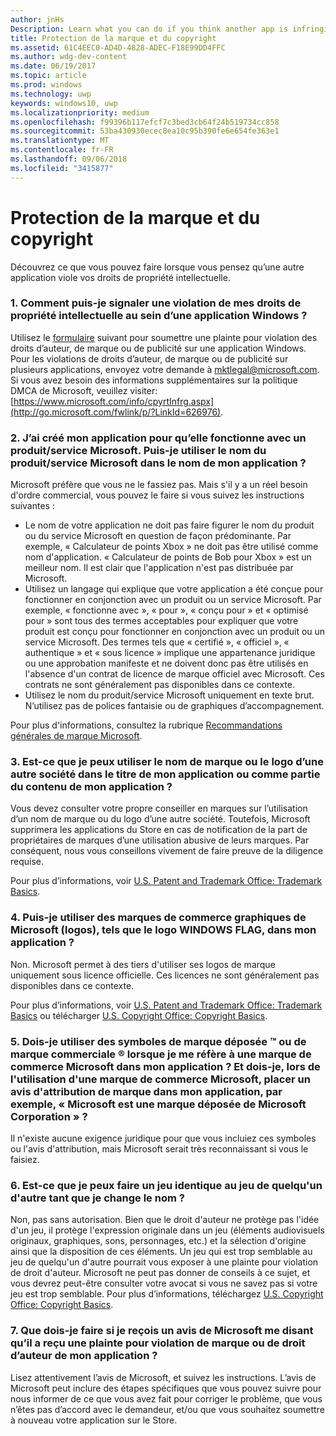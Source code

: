 ```yaml
---
author: jnHs
Description: Learn what you can do if you think another app is infringing on your intellectual property rights.
title: Protection de la marque et du copyright
ms.assetid: 61C4EEC0-AD4D-4828-ADEC-F18E99DD4FFC
ms.author: wdg-dev-content
ms.date: 06/19/2017
ms.topic: article
ms.prod: windows
ms.technology: uwp
keywords: windows10, uwp
ms.localizationpriority: medium
ms.openlocfilehash: f99396b117efcf7c3bed3cb64f24b519734cc858
ms.sourcegitcommit: 53ba430930ecec8ea10c95b390fe6e654fe363e1
ms.translationtype: MT
ms.contentlocale: fr-FR
ms.lasthandoff: 09/06/2018
ms.locfileid: "3415877"
---
```

# <a name="trademark-and-copyright-protection"></a>Protection de la marque et du copyright


Découvrez ce que vous pouvez faire lorsque vous pensez qu’une autre application viole vos droits de propriété intellectuelle.

### <a name="1-how-may-i-report-an-infringement-of-my-intellectual-property-rights-within-a-windows-app"></a>1. Comment puis-je signaler une violation de mes droits de propriété intellectuelle au sein d’une application Windows ?


Utilisez le [formulaire](http://go.microsoft.com/fwlink/p/?LinkId=273879) suivant pour soumettre une plainte pour violation des droits d’auteur, de marque ou de publicité sur une application Windows. Pour les violations de droits d’auteur, de marque ou de publicité sur plusieurs applications, envoyez votre demande à mktlegal@microsoft.com. Si vous avez besoin des informations supplémentaires sur la politique DMCA de Microsoft, veuillez visiter: [https://www.microsoft.com/info/cpyrtInfrg.aspx](http://go.microsoft.com/fwlink/p/?LinkId=626976).

### <a name="2-i-created-my-app-to-work-with-a-microsoft-productservice-may-i-use-the-microsoft-productservice-name-in-the-name-of-my-app"></a>2. J’ai créé mon application pour qu’elle fonctionne avec un produit/service Microsoft. Puis-je utiliser le nom du produit/service Microsoft dans le nom de mon application ?


Microsoft préfère que vous ne le fassiez pas. Mais s'il y a un réel besoin d'ordre commercial, vous pouvez le faire si vous suivez les instructions suivantes :

-   Le nom de votre application ne doit pas faire figurer le nom du produit ou du service Microsoft en question de façon prédominante. Par exemple, « Calculateur de points Xbox » ne doit pas être utilisé comme nom d'application. « Calculateur de points de Bob pour Xbox » est un meilleur nom. Il est clair que l'application n'est pas distribuée par Microsoft.
-   Utilisez un langage qui explique que votre application a été conçue pour fonctionner en conjonction avec un produit ou un service Microsoft. Par exemple, « fonctionne avec », « pour », « conçu pour » et « optimisé pour » sont tous des termes acceptables pour expliquer que votre produit est conçu pour fonctionner en conjonction avec un produit ou un service Microsoft. Des termes tels que « certifié », « officiel », « authentique » et « sous licence » implique une appartenance juridique ou une approbation manifeste et ne doivent donc pas être utilisés en l'absence d'un contrat de licence de marque officiel avec Microsoft. Ces contrats ne sont généralement pas disponibles dans ce contexte.
-   Utilisez le nom du produit/service Microsoft uniquement en texte brut. N’utilisez pas de polices fantaisie ou de graphiques d’accompagnement.

Pour plus d'informations, consultez la rubrique [Recommandations générales de marque Microsoft](http://go.microsoft.com/fwlink/p/?LinkId=225434).

### <a name="3-is-it-ok-if-i-use-the-trademarked-name-or-logo-of-another-company-in-the-title-of-my-app-or-as-part-of-the-content-of-my-app"></a>3. Est-ce que je peux utiliser le nom de marque ou le logo d’une autre société dans le titre de mon application ou comme partie du contenu de mon application ?


Vous devez consulter votre propre conseiller en marques sur l’utilisation d’un nom de marque ou du logo d’une autre société. Toutefois, Microsoft supprimera les applications du Store en cas de notification de la part de propriétaires de marques d’une utilisation abusive de leurs marques. Par conséquent, nous vous conseillons vivement de faire preuve de la diligence requise.

Pour plus d’informations, voir [U.S. Patent and Trademark Office: Trademark Basics](http://go.microsoft.com/fwlink/p/?LinkId=225271).

### <a name="4-may-i-use-microsofts-graphical-trademarks-logos-such-as-the-windows-flag-logo-in-my-app"></a>4. Puis-je utiliser des marques de commerce graphiques de Microsoft (logos), tels que le logo WINDOWS FLAG, dans mon application ?


Non. Microsoft permet à des tiers d'utiliser ses logos de marque uniquement sous licence officielle. Ces licences ne sont généralement pas disponibles dans ce contexte.

Pour plus d’informations, voir [U.S. Patent and Trademark Office: Trademark Basics](http://go.microsoft.com/fwlink/p/?LinkId=225271) ou télécharger [U.S. Copyright Office: Copyright Basics](http://go.microsoft.com/fwlink/p/?LinkID=225273).

### <a name="5-do-i-need-to-use-registered--or-trademark--symbols-when-i-refer-to-a-microsoft-trademark-in-my-app-and-must-i-when-using-a-microsoft-trademark-place-a-trademark-attribution-notice-in-my-app-for-example-microsoft-is-a-registered-trademark-of-the-microsoft-corporation"></a>5. Dois-je utiliser des symboles de marque déposée ™ ou de marque commerciale ® lorsque je me réfère à une marque de commerce Microsoft dans mon application ? Et dois-je, lors de l'utilisation d'une marque de commerce Microsoft, placer un avis d'attribution de marque dans mon application, par exemple, « Microsoft est une marque déposée de Microsoft Corporation » ?


Il n'existe aucune exigence juridique pour que vous incluiez ces symboles ou l'avis d'attribution, mais Microsoft serait très reconnaissant si vous le faisiez.

### <a name="6-is-it-ok-if-i-make-a-game-that-is-identical-to-someone-elses-game-as-long-as-i-change-the-name"></a>6. Est-ce que je peux faire un jeu identique au jeu de quelqu'un d'autre tant que je change le nom ?


Non, pas sans autorisation. Bien que le droit d'auteur ne protège pas l'idée d'un jeu, il protège l'expression originale dans un jeu (éléments audiovisuels originaux, graphiques, sons, personnages, etc.) et la sélection d'origine ainsi que la disposition de ces éléments. Un jeu qui est trop semblable au jeu de quelqu'un d'autre pourrait vous exposer à une plainte pour violation de droit d'auteur. Microsoft ne peut pas donner de conseils à ce sujet, et vous devrez peut-être consulter votre avocat si vous ne savez pas si votre jeu est trop semblable. Pour plus d’informations, téléchargez [U.S. Copyright Office: Copyright Basics](http://go.microsoft.com/fwlink/p/?LinkID=225273).

### <a name="7-what-should-i-do-if-i-get-a-notice-from-microsoft-telling-me-it-has-received-a-complaint-that-my-app-infringes-a-trademark-or-copyright"></a>7. Que dois-je faire si je reçois un avis de Microsoft me disant qu’il a reçu une plainte pour violation de marque ou de droit d’auteur de mon application ?


Lisez attentivement l’avis de Microsoft, et suivez les instructions. L’avis de Microsoft peut inclure des étapes spécifiques que vous pouvez suivre pour nous informer de ce que vous avez fait pour corriger le problème, que vous n’êtes pas d’accord avec le demandeur, et/ou que vous souhaitez soumettre à nouveau votre application sur le Store.

 

 




